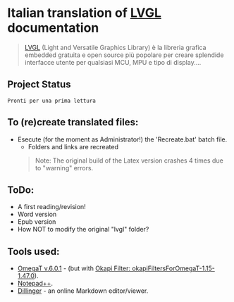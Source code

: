 # Italian translation of [LVGL](https://lvgl.io/) documentation
> [LVGL](https://lvgl.io/) (Light and Versatile Graphics Library) è la libreria grafica embedded gratuita e open source più popolare per creare splendide interfacce utente per qualsiasi MCU, MPU e tipo di display....

## Project Status
	Pronti per una prima lettura

## To (re)create translated files:
* Esecute (for the moment as Administrator!) the 'Recreate.bat' batch file.
    * Folders and links are recreated
	> Note: The original build of the Latex version crashes 4 times due to "warning" errors.

## ToDo:
* A first reading/revision!
* Word version
* Epub version
* How NOT to modify the original "lvgl" folder?

## Tools used:
* [OmegaT  v.6.0.1](https://omegat.org) - (but with [Okapi Filter: okapiFiltersForOmegaT-1.15-1.47.0](https://okapiframework.org/wiki/index.php/Okapi_Filters_Plugin_for_OmegaT)).
* [Notepad++](https://notepad-plus-plus.org).
* [Dillinger](https://dillinger.io) - an online Markdown editor/viewer.

